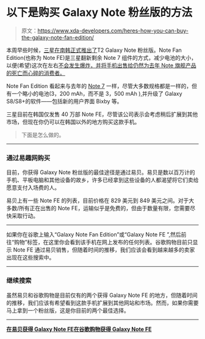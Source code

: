 # 以下是购买 Galaxy Note 粉丝版的方法

> 原文：<https://www.xda-developers.com/heres-how-you-can-buy-the-galaxy-note-fan-edition/>

本周早些时候，[三星在南韩正式推出了](https://www.xda-developers.com/samsung-officially-launches-the-galaxy-note-7-fan-edition-in-korea/)T2 Galaxy Note 粉丝版。Note Fan Edition(也称为 Note FE)是三星翻新剩余 Note 7 组件的方式，减少电池的大小，以便(希望)这次在左右[不会发生爆炸，并将手机出售给仍然为去年 Note 旗舰产品的死亡而心碎的消费者。](https://www.xda-developers.com/report-samsung-completes-note-7-investigation-blames-faulty-batteries/)

Note Fan Edition 看起来与去年的 [Note 7](http://forum.xda-developers.com/note-7) 一样，尽管大多数规格都是一样的，但有一个略小的电池(3，200 mAh，而不是 3，500 mAh ),并升级了 Galaxy S8/S8+的软件——包括新的用户界面 Bixby 等。

三星目前在韩国仅发售 40 万部 Note FE，尽管该公司表示会考虑稍后扩展到其他市场，但现在你仍可以在韩国以外的地方购买这款手机。

> 下面是怎么做的。

* * *

### 通过易趣网购买

目前，你获得 Galaxy Note 粉丝版的最佳途径是通过易贝。易贝是数以百万计的手机、平板电脑和其他设备的故乡，许多已经拿到这些设备的人都渴望将它们卖给愿意支付入场费的人。

易贝上有一些 Note FE 的列表，目前价格在 829 美元到 849 美元之间。对于大多数/所有正在出售的 Note FE，运输似乎是免费的，但由于数量有限，您需要尽快采取行动。

* * *

如果你在谷歌上输入“Galaxy Note Fan Edition”或“Galaxy Note FE ”,然后前往“购物”标签，在这里你会看到该手机在网上发布的任何列表。谷歌购物目前只显示 Note FE 通过易贝销售，但随着时间的推移，我们应该会看到越来越多的卖家出现在这些搜索中。

* * *

### 继续搜索

虽然易贝和谷歌购物是目前仅有的两个获得 Galaxy Note FE 的地方，但随着时间的推移，我们应该有希望看到这款手机扩展到其他网站和市场。然而，如果你需要马上拿到一个粉丝版，这是你目前的两个最佳选择。

* * *

[**在易贝获得 Galaxy Note FE**](https://www.ebay.com/sch/i.html?_odkw=galaxy+note+fan+edition&_osacat=0&_from=R40&_trksid=p2045573.m570.l1313.TR11.TRC1.A0.H0.Xgalaxy+note+fe.TRS0&_nkw=galaxy+note+fe&_sacat=0)[**在谷歌购物获得 Galaxy Note FE**](https://www.google.com/search?q=galaxy+note+fe&source=lnms&tbm=shop&sa=X&ved=0ahUKEwjLkOqngfrUAhUi0oMKHdMZBTYQ_AUICygC&biw=1440&bih=803)